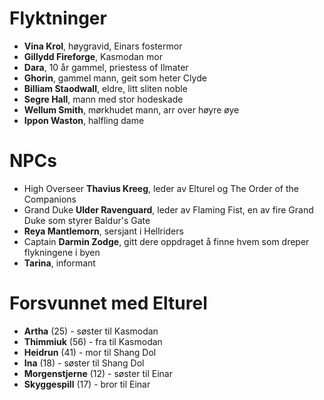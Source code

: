 # Flyktninger

- **Vina Krol**, høygravid, Einars fostermor
- **Gillydd Fireforge**, Kasmodan mor
- **Dara**, 10 år gammel, priestess of Ilmater
- **Ghorin**, gammel mann, geit som heter Clyde
- **Billiam Staodwall**, eldre, litt sliten noble
- **Segre Hall**, mann med stor hodeskade
- **Wellum Smith**, mørkhudet mann, arr over høyre øye
- **Ippon Waston**, halfling dame

# NPCs

- High Overseer **Thavius Kreeg**, leder av Elturel og The Order of the Companions
- Grand Duke **Ulder Ravenguard**, leder av Flaming Fist, en av fire Grand Duke som styrer Baldur's Gate
- **Reya Mantlemorn**, sersjant i Hellriders
- Captain **Darmin Zodge**, gitt dere oppdraget å finne hvem som dreper flykningene i byen
- **Tarina**, informant

# Forsvunnet med Elturel
- **Artha** (25) - søster til Kasmodan
- **Thimmiuk** (56) - fra til Kasmodan 
- **Heidrun** (41) - mor til Shang Dol
- **Ina** (18) - søster til Shang Dol
- **Morgenstjerne** (12) - søster til Einar
- **Skyggespill** (17) - bror til Einar

